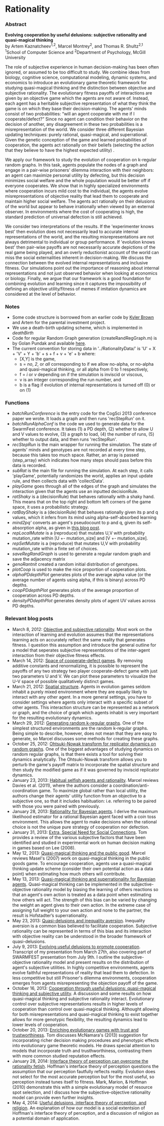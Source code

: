 Rationality
===========
<h3>Abstract</h3>
<b>Evolving cooperation by useful delusions: subjective rationality and quasi-magical thinking</b>
<br />by Artem Kaznatcheev<sup>1,2</sup>, Marcel Montrey<sup>2</sup>, and Thomas R. Shultz<sup>2,1</sup>
<br /><sup>1</sup>School of Computer Science and <sup>2</sup>Department of Psychology, McGill University

The role of subjective experience in human decision-making has been often ignored, or assumed to be
too difficult to study. We combine ideas from biology, cognitive science, computational modeling,
dynamic systems, and economics to introduce an evolutionary game theoretic framework for studying
quasi-magical thinking and the distinction between objective and subjective rationality. The
evolutionary fitness payoffs of interactions are given by an objective game which the agents are not
aware of. Instead, each agent has a heritable subjective representation of what they think the game is on
which they base their decision-making. The agents' minds consist of two probabilities: “will an agent
cooperate with me if I cooperate/defect?” Since no agent can condition their behavior on the decision
of another, any disagreement in these two probabilities is a misrepresentation of the world. We consider
three different Bayesian updating techniques: purely rational, quasi-magical, and superrational. Given
the genetic conception of the game and learned probabilities of cooperation, the agents act rationally on
their beliefs (selecting the action that they believe to have the highest expected utility) .

We apply our framework to study the evolution of cooperation on k-regular random graphs. In this task,
agents populate the nodes of a graph and engage in a pair-wise prisoners' dilemma interaction with their
neighbors: an agent can maximize personal utility by defecting, but this decision minimizes social
welfare and the whole population would be better off if everyone cooperates. We show that in highly
specialized environments where cooperation incurs mild cost to the individual, the agents evolve
misrepresentations of objective reality that lead them to cooperate and maintain higher social welfare.
The agents act rationally on their delusions of the world but appear to behave irrationally when viewed
by an external observer. In environments where the cost of cooperating is high, the standard prediction
of universal defection is still achieved.

We consider two interpretations of the results. If the 'experimenter knows best' then evolution does not
necessarily lead to accurate internal representations of the world, and the resulting misrepresentations
are not always detrimental to individual or group performance. If 'evolution knows best' then pair-wise
payoffs are not necessarily accurate depictions of the real game being played, and an overly
reductionist account of the world can miss the social externalities inherent in decision-making. We
discuss the connection between the evolved internal representations and inclusive fitness. Our
simulations point out the importance of reasoning about internal representations and not just observed
behavior when looking at economics or biology. Finally, we argue that our framework is a good
foundation for combining evolution and learning since it captures the impossibility of defining an
objective utility/fitness of memes if imitation dynamics are considered at the level of behavior.


<h3>Notes</h3>
<ul>
<li>Some code structure is borrowed from an earlier code by <a href=http://home.uchicago.edu/kjbrown/>Kyler Brown</a> and Artem for the parental investment project.
<li>We use a death-birth updating scheme, which is implemented in <i>deathBirth</i></li>
<li>Code for regular Random Graph generation (createRandRegGraph.m) is by Golan Pundak and available <a href=http://www.mathworks.com/matlabcentral/fileexchange/29786-random-regular-generator/content/randRegGraph/createRandRegGraph.m>here</a>.</li>
<li>The current convention for storing data in '../RationalityData/' is 'U' + X + 'V' + Y + 'b' + s + f +  v + 'e' + b where:<ul>
<li>[X,Y] is the game,</li> 
<li>s = <i>no</i>, <i>2</i>, or <i>all</i> corresponding to if we allow no-alpha, or no-alpha and quasi-magical thinking, or all alpha from 0 to 1 respectively,</li>
<li>f = <i>i</i> or <i>v</i> depending on if the simulation is inviscid or viscous,</li>
<li>v is an integer corresponding the run number, and</li>
<li>b is a flag if evolution of internal representations is turned off (0) or on (1)</li>
</ul></li>
</ul>

<h3>Functions</h3>
<ul>
<li><i>batchRunConference</i> is the entry code for the CogSci 2013 conference paper we wrote. It loads a graph and then runs 'recStepRun' on it.</li>
<li><i>batchRunAlphaConf</i> is the code we used to generate data for the SwarmFest conference. It takes (1) a PD depth, (2) whether to allow U and V values to evolve, (3) a graph to load, (4) the number of runs, (5) whether to output data, and then runs 'recStepRun'. 
<li><i>recStepRun</i> is the main wrapper for running the simulation. The state of agents' minds and genotypes are not recorded at every time step, because this takes too much space. Rather, an array is passed (step_array) which indicates how many steps should pass before this data is recorded.</li>
<li><i>subRat</i> is the main file for running the simulation. At each step, it calls 'playGame', potentially randomizes the world, applies an input update rule, and then collects data with 'collectData'.</li>
<li><i>playGame</i> goes through all of the edges of the graph and simulates the interaction given that the agents use an inputted decisionRule.</li>
<li><i>ratShaky</i> is a (decisionRule) that behaves rationally with a shaky hand. This means that on the top right and bottom left corners of the game space, it uses a probabilistic strategy.</li>
<li><i>ratBayShaky</i> is a (decisionRule) that behaves rationally given its p and q values, which it infers from its mind using alpha-self-absorbed learning</li>
<li><i>mind2pq'</i> converts an agent's pseudocount to p and q, given its self-absorption alpha, as given in <a href=http://egtheory.wordpress.com/2013/05/13/quasi-magical-thinking-and-superrational-bayesian/>this blog post</a>.</li>
<li><i>repLocalMutate</i> is a (reproduce) that mutates U,V with probability mutation_rate within [U +- mutation_size] and [V +- mutation_size].</li>
<li><i>repSetMutate</i> is a (reproduce) that mutates U,V with probability mutation_rate within a finte set of choices.</li>
<li><i>saveRegRandGraph</i> is used to generate a regular random graph and save the adjacency matrix</li>
<li><i>genoRantnit</i> created a random initial distribution of genotypes.</li>
<li><i>plotCoop</i> is used to make the nice proportion of cooperation plots.</li>
<li><i>alphaPDdepthPlot</i> generates plots of the average alpha value (or the average number of agents using alpha, if this is binary) across PD depths.</li>
<li><i>coopPDdepthPlot</i> generates plots of the average proportion of cooperation across PD depths.</li>
<li><i>densityPDdepthPlot</i> generates density plots of agent UV values across PD depths.</li>
</ul>

<h3>Relevant blog posts</h3>
<ul>
<li>
  March 8, 2012: <a href=http://egtheory.wordpress.com/2012/03/08/objective-subjective/>Objective and subjective rationality</a>. 
  Most work on the interaction of learning and evolution assumes that the representations learning acts on accurately reflect the same reality that generates fitness. 
  I question this assumption and introduce the general outline for a model that seperates subjective representations of the inter-agent interaction from their objective fitness effects.
</li><li>
  March 14, 2012: <a href=http://egtheory.wordpress.com/2012/03/14/uv-space/>Space of cooperate-defect games</a>. 
  By removing additive constants and renormalizing, it is possible to represent the payoffs of any two strategy two player cooperate-defect game with just two parameters U and V. 
  We can plot these parameters to visualize the U-V space of possible qualitatively distinct games.
</li><li>
  March 21, 2012: <a href="http://egtheory.wordpress.com/2012/03/21/spatial-structure/">Spatial structure</a>.
  Agents in evolution games seldom inhabit a purely mixed environment where they are equally likely to interact with any other agent.
  In a more general settings, you have to consider settings where agents only interact with a specific subset of other agents.
  This interaction structure can be represented as a network or graph, and the choice of graph which agents inhabit is very important for the resulting evolutionary dynamics.
</li><li>
  March 29, 2012: <a href=http://egtheory.wordpress.com/2012/03/29/random-regular-graphs/>Generating random k-regular graphs</a>. 
  One of the simplest structured environments are the random k-regular graphs.
  Being simple to describe, however, does not mean that they are easy to generate, so Marcel discusses some methods for creating these graphs.
</li><li>
  October 25, 2012: <a href=http://egtheory.wordpress.com/2012/10/25/ohtsuki-nowak-transform/>Ohtsuki-Nowak transform for replicator dynamics on random graphs</a>. 
  One of the biggest advantages of studying dynamics on random regular graphs, is that there exists a tool for solving their dynamics analytically. 
  The Ohtsuki-Nowak transform allows you to perturb the game's payoff matrix to incorporate the spatial structure and then study the modified game as if it was governed by inviscid replicator dynamics. 
</li><li>
  January 23, 2013: <a href=http://egtheory.wordpress.com/2013/01/23/habitual-rationality/>Habitual selfish agents and rationality</a>. 
  Marcel reviews Davies et al. (2011), where the authors consider a coordination/anti-coordination game. 
  To maximize global rather than local utility, the authors change their agents' utility function from an objective to a subjective one, so that it includes habituation: i.e. referring to be paired with those you were paired with previously.
</li><li>
  January 28, 2013: <a href=http://egtheory.wordpress.com/2013/01/28/subjective-bayes/>Rationality for Bayesian agents</a>. 
  I derive the maximum likelihood estimator for a rational Bayesian agent faced with a coin toss environment. 
  This allows the agent to make decisions when the rational choice is not the unique pure strategy of cooperation nor defection.
</li><li>
  January 31, 2013: <a href=http://egtheory.wordpress.com/2013/01/31/need-for-social/>Extra, Special Need for Social Connections</a>. 
  Tom provides a review of the various subjective factors that have been identified and studied in experimental work on human decision making in games based on Lee (2008).
</li><li>
  May 12, 2013: <a href=http://egtheory.wordpress.com/2013/05/12/quasi-magical-thinking-and-the-public-good/>Quasi-magical thinking and the public good</a>. 
  Marcel reviews Masel's (2007) work on quasi-magical thinking in the public goods game. 
  To encourage cooperation, agents use a quasi-magical thinking update scheme (consider their own potential action as a data point) when estimating how much others will contribute.
</li><li>
  May 13, 2013: <a href=http://egtheory.wordpress.com/2013/05/13/quasi-magical-thinking-and-superrational-bayesian/>Quasi-magical thinking and superrationality for Bayesian agents</a>. 
  Quasi-magical thinking can be implemented in the subjective-objective rationality model by biasing the learning of others reactions so that an agent's own action is treated as a data point when estimating how others will act.
  The strength of this bias can be varied by changing the weight an agent gives to their own action.
  In the extreme case of assigning full weight to your own action and none to the partner, the result is Hofstadter’s superrationality.
</li><li>
  May 23, 2013: <a href="http://egtheory.wordpress.com/2013/05/23/quasi-delusions-and-inequality-aversion/">Quasi-delusions and inequality aversion</a>. 
  Inequality aversion is a common bias believed to facilitate cooperation.
  Subjective rationality can be represented in terms of this bias and its interaction with objective reality can be understood in the broader framework of quasi-delusions.
</li><li>
  July 9, 2013: <a href="http://egtheory.wordpress.com/2013/07/09/evolving-useful-delusions-to-promote-cooperation/">Evolving useful delusions to promote cooperation</a>.  
  Transcript of my presentation from March 27th, also covering part of SWARMFEST presentation from July 9th. 
  I outline the subjective-objective rationality model and present results on the distribution of agent's subjective utilities.
  In highly competitive environments, agents evolve faithful representations of reality that lead them to defection.
  In less competitive but still Prisoner's dilemma environments, cooperation emerges from agents misrepresenting the objection payoff of the game.
</li><li>
  October 16, 2013: <a href="http://egtheory.wordpress.com/2013/10/16/qmt-and-su/">Cooperation through useful delusions: quasi-magical thinking and subjective utility</a>.
  A discussion and some results on how quasi-magical thinking and subjective rationality interact.
  Evolutionary control over subjective representations results in higher levels of cooperation than control over quasi-magical thinking.
  Althought allowing for both misrepresentations and quasi-magical thinking to exist together allows for more genotypic flexibility, the resulting dynamics lead to lower levels of cooperation.
</li><li>
  October 20, 2013: <a href="http://egtheory.wordpress.com/2013/10/20/enriching-egt/">Enriching evolutionary games with trust and trustworthiness</a>.
  Tom discusses McNamara's (2013) suggestion for incorporating richer decision making procedures and phenotypic effects into evolutionary game theoretic models.
  He draws special attention to models that incorporate truth and trusthworthiness, contrasting them with more common studied reputation effects.
</li><li>
  January 28, 2014: <a href="http://egtheory.wordpress.com/2014/01/28/interface-theory-of-perception/">Interface theory of perception can overcome the rationality fetish</a>.
  Hoffman's interface theory of perception questions the assumption that our perception fautfully reflects reality.
  Evolution does not select for the most accurate perception but for the most useful, so perception instead tunes itself to fitness.
  Mark, Marion, & Hoffman (2010) demonstrate this with a simple evolutionary model of resource spot selection, and I discuss how the subjective-objective rationality model can provide even further insights.
</li><li>
  May 4, 2014: <a href="http://egtheory.wordpress.com/2014/05/04/useful-delusions-interface-theory-of-perception-and-religion/">Useful delusions, interface theory of perception, and religion</a>.
  An explanation of how our model is a social extentsion of Hoffman's interface theory of perception, and a discussion of religion as a potential domain of application.
</li>
</ul>
